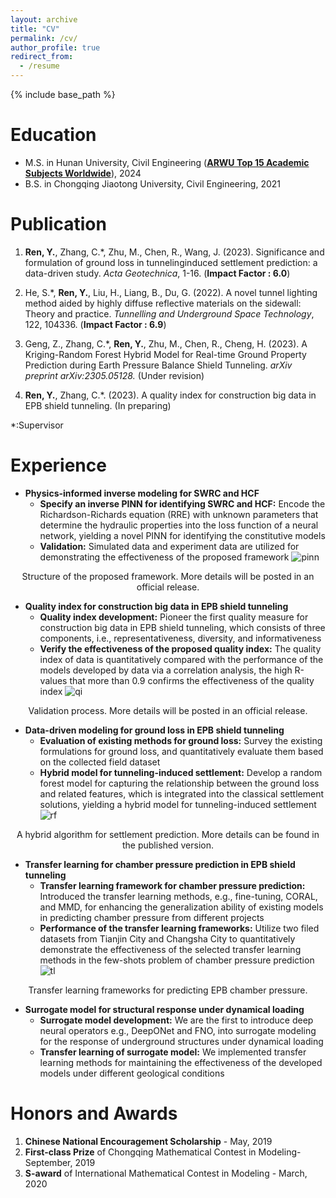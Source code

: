 ```yaml
---
layout: archive
title: "CV"
permalink: /cv/
author_profile: true
redirect_from:
  - /resume
---
```


{% include base_path %}

Education
======
* M.S. in Hunan University, Civil Engineering (**[ARWU Top 15 Academic Subjects Worldwide](https://www.shanghairanking.com/rankings/gras/2022/RS0211)**), 2024
* B.S. in Chongqing Jiaotong University, Civil Engineering, 2021

Publication 
======
1. **Ren, Y.**, Zhang, C.\*, Zhu, M., Chen, R., Wang, J. (2023). Significance and formulation of ground loss in tunnelinginduced settlement prediction: a data-driven study. *Acta Geotechnica*, 1-16. (**Impact Factor : 6.0**) 

2. He, S.\*, **Ren, Y.**, Liu, H., Liang, B., Du, G. (2022). A novel tunnel lighting method aided by highly diffuse reflective materials on the sidewall: Theory and practice. *Tunnelling and Underground Space Technology*, 122, 104336. (**Impact Factor : 6.9**)  

3. Geng, Z., Zhang, C.\*, **Ren, Y.**, Zhu, M., Chen, R., Cheng, H. (2023). A Kriging-Random Forest Hybrid Model for Real-time Ground Property Prediction during Earth Pressure Balance Shield Tunneling. *arXiv preprint arXiv:2305.05128.* (Under revision) 

4. **Ren, Y.**, Zhang, C.\*. (2023). A quality index for construction big data in EPB shield tunneling. (In preparing) 

\*:Supervisor 

Experience 
======
* **Physics-informed inverse modeling for SWRC and HCF**
  * **Specify an inverse PINN for identifying SWRC and HCF:**  Encode the Richardson-Richards equation (RRE) with unknown parameters that determine the hydraulic properties into the loss function of a neural network, yielding a novel PINN for identifying the constitutive models
  * **Validation:** Simulated data and experiment data are utilized for demonstrating the effectiveness of the proposed framework 
![pinn](http://renyuhao825.github.io/images/pinn.png)
<center> Structure of the proposed framework. More details will be posted in an official release. </center>



* **Quality index for construction big data in EPB shield tunneling**
  * **Quality index development:** Pioneer the first quality measure for construction big data in EPB shield tunneling, which consists of three components, i.e., representativeness, diversity, and informativeness
  * **Verify the effectiveness of the proposed quality index:** The quality index of data is quantitatively compared with the performance of the models developed by data via a correlation analysis, the high R-values that more than 0.9 confirms the effectiveness of the quality index 
![qi](http://renyuhao825.github.io/images/QI-9-7.PNG)
<center> Validation process. More details will be posted in an official release. </center>

*  **Data-driven modeling for ground loss in EPB shield tunneling**
    * **Evaluation of existing methods for ground loss:** Survey the existing formulations for ground loss, and quantitatively evaluate them based on the collected field dataset 
    * **Hybrid model for tunneling-induced settlement:** Develop a random forest model for capturing the relationship between the ground loss and related features, which is integrated into the classical settlement solutions, yielding a hybrid model for tunneling-induced settlement
![rf](http://renyuhao825.github.io/images/GL-9-7.PNG)
<center> A hybrid algorithm for settlement prediction. More details can be found in the published version. </center>

* **Transfer learning for chamber pressure prediction in EPB shield tunneling**
  * **Transfer learning framework for chamber pressure prediction:** Introduced the transfer learning methods, e.g., fine-tuning, CORAL, and MMD, for enhancing the generalization ability of existing models in predicting chamber pressure from different projects
  * **Performance of the transfer learning frameworks:** Utilize two filed datasets from Tianjin City and Changsha City to quantitatively demonstrate the effectiveness of the selected transfer learning methods in the few-shots problem of chamber pressure prediction 
![tl](http://renyuhao825.github.io/images/tl.png)
<center> Transfer learning frameworks for predicting EPB chamber pressure. </center>

* **Surrogate model for structural response under dynamical loading**
  * **Surrogate model development:** We are the first to introduce deep neural operators e.g., DeepONet and FNO, into surrogate modeling for the response of underground structures under dynamical loading
  * **Transfer learning of surrogate model:** We implemented transfer learning methods for maintaining the effectiveness of the developed models under different geological conditions 


Honors and Awards  
======
1. **Chinese National Encouragement Scholarship** - May, 2019 
2. **First-class Prize** of Chongqing Mathematical Contest in Modeling- September, 2019 
3. **S-award** of International Mathematical Contest in Modeling - March, 2020